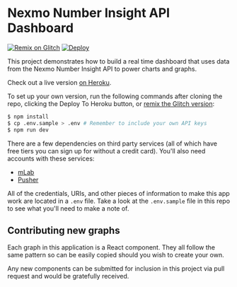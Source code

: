 # Nexmo Number Insight API Dashboard

[![Remix on Glitch](https://cdn.glitch.com/2703baf2-b643-4da7-ab91-7ee2a2d00b5b%2Fremix-button.svg)](https://glitch.com/edit/#!/remix/https://glitch.com/edit/#!/nexmo-number-insight-dashboard) [![Deploy](https://www.herokucdn.com/deploy/button.svg)](https://heroku.com/deploy)

This project demonstrates how to build a real time dashboard that uses data from the Nexmo Number Insight API to power charts and graphs.

Check out a live version [on Heroku](https://nexmo-realtime-dashboard.herokuapp.com/).

To set up your own version, run the following commands after cloning the repo, clicking the Deploy To Heroku button, or [remix the Glitch version](https://glitch.com/edit/#!/nexmo-number-insight-dashboard):

```bash
$ npm install
$ cp .env.sample > .env # Remember to include your own API keys
$ npm run dev
```

There are a few dependencies on third party services (all of which have free tiers you can sign up for without a credit card). You'll also need accounts with these services:

- [mLab](https://mlab.com)
- [Pusher](https://www.pusher.com/)

All of the credentials, URIs, and other pieces of information to make this app work are located in a `.env` file. Take a look at the `.env.sample` file in this repo to see what you'll need to make a note of.

## Contributing new graphs

Each graph in this application is a React component. They all follow the same pattern so can be easily copied should you wish to create your own.

Any new components can be submitted for inclusion in this project via pull request and would be gratefully received.
